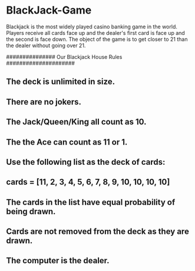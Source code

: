 # BlackJack-Game

Blackjack is the most widely played casino banking game in the world. 
Players receive all cards face up and the dealer's first card is face up and the second is face down. The object of the game is to get closer to 21 than the dealer without going over 21. 

############### Our Blackjack House Rules #####################

## The deck is unlimited in size. 
## There are no jokers. 
## The Jack/Queen/King all count as 10.
## The the Ace can count as 11 or 1.
## Use the following list as the deck of cards:
## cards = [11, 2, 3, 4, 5, 6, 7, 8, 9, 10, 10, 10, 10]
## The cards in the list have equal probability of being drawn.
## Cards are not removed from the deck as they are drawn.
## The computer is the dealer.
